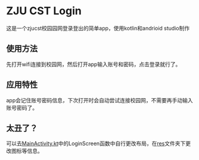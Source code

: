 # ZJU CST Login

这是一个zjucst校园园网登录登出的简单app，使用kotlin和andrioid studio制作



## 使用方法

先打开wifi连接到校园网，然后打开app输入账号和密码，点击登录就行了。



## 应用特性

app会记住账号密码信息，下次打开时会自动尝试连接校园网，不需要再手动输入账号密码了。



## 太丑了？

可以去[MainActivity.kt](app/src/main/java/com/example/zjulogin/MainActivity.kt)中的LoginScreen函数中自行更改布局，在[res](app/src/main/res)文件夹下更改图标等信息。
